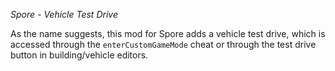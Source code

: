 *Spore - Vehicle Test Drive*

As the name suggests, this mod for Spore adds a vehicle test drive, which is accessed through the `enterCustomGameMode` cheat or through the test drive button in building/vehicle editors.

